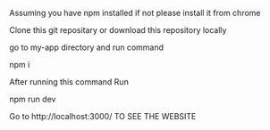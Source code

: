 Assuming you have npm installed if not please install it from chrome 

Clone this git repositary or download this repository locally 

go to my-app directory and run command 

npm i

After running this command Run 

npm run dev 

Go to http://localhost:3000/  TO SEE THE WEBSITE

